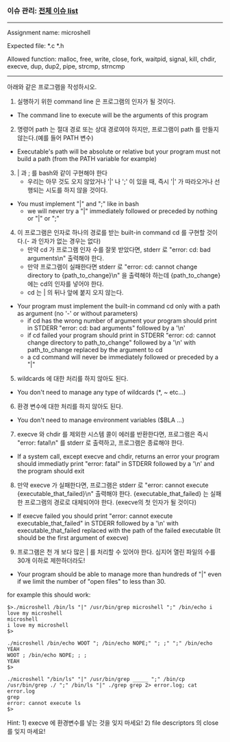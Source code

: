 ### 이슈 관리: [전체 이슈 list](https://github.com/brixxt27/ft_cursus/issues/2)

---

Assignment name:	microshell

Expected file:		*.c *.h

Allowed function:	malloc, free, write, close, fork, waitpid, signal, kill, chdir, execve, dup, dup2, pipe, strcmp, strncmp

---

아래와 같은 프로그램을 작성하시오.
1. 실행하기 위한 command line 은 프로그램의 인자가 될 것이다.
- The command line to execute will be the arguments of this program

2. 명령어 path 는 절대 경로  또는 상대 경로여야 하지만, 프로그램이 path 를 만들지 않는다.(예를 들어 PATH 변수)
- Executable's path will be absolute or relative but your program must not build a path (from the PATH variable for example)

3. | 과 ; 를 bash와 같이 구현해야 한다
	- 우리는 아무 것도 오지 않았거나 '|' 나 ';' 이 있을 때, 즉시 '|' 가 따라오거나 선행되는 시도를 하지 않을 것이다.
- You must implement "|" and ";" like in bash
	- we will never try a "|" immediately followed or preceded by nothing or "|" or ";"

4. 이 프로그램은 인자로 하나의 경로를 받는 built-in command cd 를 구현할 것이다.(- 과 인자가 없는 경우는 없다)
	- 만약 cd 가 프로그램 인자 수를 잘못 받았다면, stderr 로 "error: cd: bad arguments\n" 출력해야 한다.
	- 만약 프로그램이 실패한다면 stderr 로 "error: cd: cannot change directory to {path_to_change}\n" 을 출력해야 하는데 {path_to_change} 에는 cd의 인자를 넣어야 한다.
	- cd 는 | 의 뒤나 앞에 붙지 오지 않는다.
- Your program must implement the built-in command cd only with a path as argument (no '-' or without parameters)
	- if cd has the wrong number of argument your program should print in STDERR "error: cd: bad arguments" followed by a '\n'
	- if cd failed your program should print in STDERR "error: cd: cannot change directory to path_to_change" followed by a '\n' with path_to_change replaced by the argument to cd
	- a cd command will never be immediately followed or preceded by a "|"

5. wildcards 에 대한 처리를 하지 않아도 된다.
- You don't need to manage any type of wildcards (*, ~ etc...)

6. 환경 변수에 대한 처리를 하지 않아도 된다.
- You don't need to manage environment variables ($BLA ...)

7. execve 와 chdir 를 제외한 시스템 콜이 에러를 반환한다면, 프로그램은 즉시 "error: fatal\n" 를 stderr 로 출력하고, 프로그램은 종료해야 한다.
- If a system call, except execve and chdir, returns an error your program should immediatly print "error: fatal" in STDERR followed by a '\n' and the program should exit

8. 만약 execve 가 실패한다면, 프로그램은 stderr 로 "error: cannot execute {executable_that_failed}\n" 출력해야 한다. {executable_that_failed} 는 실패한 프로그램의 경로로 대체되어야 한다. (execve의 첫 인자가 될 것이다)
- If execve failed you should print "error: cannot execute executable_that_failed" in STDERR followed by a '\n' with executable_that_failed replaced with the path of the failed executable (It should be the first argument of execve)

9. 프로그램은 천 개 보다 많은 | 를 처리할 수 있어야 한다. 심지어 열린 파일의 수를 30개 이하로 제한하더라도!
- Your program should be able to manage more than hundreds of "|" even if we limit the number of "open files" to less than 30.


for example this should work:
```
$>./microshell /bin/ls "|" /usr/bin/grep microshell ";" /bin/echo i love my microshell
microshell
i love my microshell
$>

./microshell /bin/echo WOOT "; /bin/echo NOPE;" "; ;" ";" /bin/echo YEAH
WOOT ; /bin/echo NOPE; ; ;
YEAH
$>

./microshell "/bin/ls" "|" /usr/bin/grep _____ ";" /bin/cp /usr/bin/grep ./ ";" /bin/ls "|" ./grep grep 2> error.log; cat error.log
grep
error: cannot execute ls
$>
```
Hint:
	1) execve 에 환경변수를 넣는 것을 잊지 마세요!
	2) file descriptors 의 close 를 잊지 마세요!
